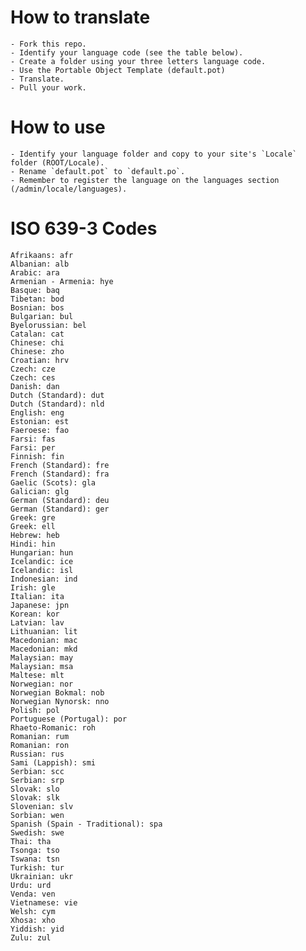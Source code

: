 # How to translate
    - Fork this repo.
    - Identify your language code (see the table below).
    - Create a folder using your three letters language code.
    - Use the Portable Object Template (default.pot)
    - Translate.
    - Pull your work.

# How to use
    - Identify your language folder and copy to your site's `Locale` folder (ROOT/Locale).
    - Rename `default.pot` to `default.po`.
    - Remember to register the language on the languages section (/admin/locale/languages).

# ISO 639-3 Codes
    Afrikaans: afr
    Albanian: alb
    Arabic: ara
    Armenian - Armenia: hye
    Basque: baq
    Tibetan: bod
    Bosnian: bos
    Bulgarian: bul
    Byelorussian: bel
    Catalan: cat
    Chinese: chi
    Chinese: zho
    Croatian: hrv
    Czech: cze
    Czech: ces
    Danish: dan
    Dutch (Standard): dut
    Dutch (Standard): nld
    English: eng
    Estonian: est
    Faeroese: fao
    Farsi: fas
    Farsi: per
    Finnish: fin
    French (Standard): fre
    French (Standard): fra
    Gaelic (Scots): gla
    Galician: glg
    German (Standard): deu
    German (Standard): ger
    Greek: gre
    Greek: ell
    Hebrew: heb
    Hindi: hin
    Hungarian: hun
    Icelandic: ice
    Icelandic: isl
    Indonesian: ind
    Irish: gle
    Italian: ita
    Japanese: jpn
    Korean: kor
    Latvian: lav
    Lithuanian: lit
    Macedonian: mac
    Macedonian: mkd
    Malaysian: may
    Malaysian: msa
    Maltese: mlt
    Norwegian: nor
    Norwegian Bokmal: nob
    Norwegian Nynorsk: nno
    Polish: pol
    Portuguese (Portugal): por
    Rhaeto-Romanic: roh
    Romanian: rum
    Romanian: ron
    Russian: rus
    Sami (Lappish): smi
    Serbian: scc
    Serbian: srp
    Slovak: slo
    Slovak: slk
    Slovenian: slv
    Sorbian: wen
    Spanish (Spain - Traditional): spa
    Swedish: swe
    Thai: tha
    Tsonga: tso
    Tswana: tsn
    Turkish: tur
    Ukrainian: ukr
    Urdu: urd
    Venda: ven
    Vietnamese: vie
    Welsh: cym
    Xhosa: xho
    Yiddish: yid
    Zulu: zul